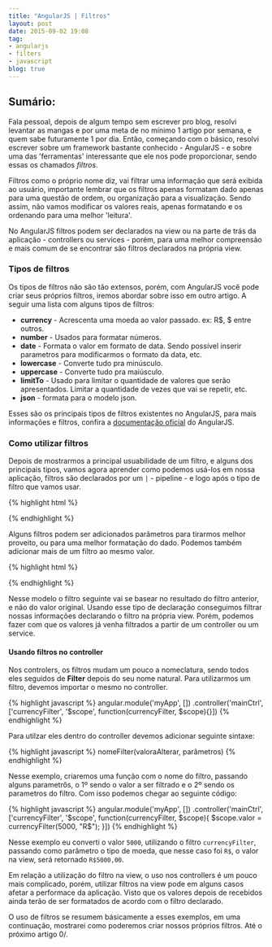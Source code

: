 ```yaml
---
title: "AngularJS | Filtros"
layout: post
date: 2015-09-02 19:08
tag:
- angularjs
- filters
- javascript
blog: true
---
```


## Sumário:

Fala pessoal, depois de algum tempo sem escrever pro blog, resolvi levantar as mangas e por uma meta de no mínimo 1 artigo por semana, e quem sabe futuramente 1 por dia. Então, começando com o básico, resolvi escrever sobre um framework bastante conhecido - AngularJS - e sobre uma das 'ferramentas' interessante que ele nos pode proporcionar, sendo essas os chamados *filtros*.

Filtros como o próprio nome diz, vai filtrar uma informação que será exibida ao usuário, importante lembrar que os filtros apenas formatam dado apenas para uma questão de ordem, ou organização para a visualização. Sendo assim, não vamos modificar os valores reais, apenas formatando e os ordenando para uma melhor 'leitura'.

No AngularJS filtros podem ser declarados na view ou na parte de trás da aplicação - controllers ou services - porém, para uma melhor compreensão e mais comum de se encontrar são filtros declarados na própria view.

### Tipos de filtros

Os tipos de filtros não são tão extensos, porém, com AngularJS você pode criar seus próprios filtros, iremos abordar sobre isso em outro artigo. A seguir uma lista com alguns tipos de filtros:

- **currency** - Acrescenta uma moeda ao valor passado. ex: R$, $ entre outros.
- **number** - Usados para formatar números.
- **date** - Formata o valor em formato de data. Sendo possível inserir parametros para modificarmos o formato da data, etc.
- **lowercase** - Converte tudo pra minúsculo.
- **uppercase** - Converte tudo pra maiúsculo.
- **limitTo** - Usado para limitar o quantidade de valores que serão apresentados. Limitar a quantidade de vezes que vai se repetir, etc.
- **json** - formata para o modelo json.

Esses são os principais tipos de filtros existentes no AngularJS, para mais informações e filtros, confira a [documentação oficial](https://docs.angularjs.org/api/ng/filter) do AngularJS.

### Como utilizar filtros

Depois de mostrarmos a principal usuabilidade de um filtro, e alguns dos principais tipos, vamos agora aprender como podemos usá-los em nossa aplicação, filtros são declarados por um `|` - pipeline - e logo após o tipo de filtro que vamos usar.

{% highlight html %}
<p ng-bind='Dado | Filtro:parametro'>
{% endhighlight %}

Alguns filtros podem ser adicionados parâmetros para tirarmos melhor proveito, ou para uma melhor formatação do dado. Podemos também adicionar mais de um filtro ao mesmo valor.

{% highlight html %}
<p ng-bind='Dado | Filtro:parametro | Filtro:parametro'>
{% endhighlight %}

Nesse modelo o filtro seguinte vai se basear no resultado do filtro anterior, e não do valor original.
Usando esse tipo de declaração conseguimos filtrar nossas informações declarando o filtro na própria view. Porém, podemos fazer com que os valores já venha filtrados a partir de um controller ou um service.

#### Usando filtros no controller
Nos controlers, os filtros mudam um pouco a nomeclatura, sendo todos eles seguidos de **Filter** depois do seu nome natural. Para utilizarmos um filtro, devemos importar o mesmo no controller.

{% highlight javascript %}
angular.module('myApp', [])
.controller('mainCtrl', ['currencyFilter', '$scope', function(currencyFilter, $scope){}])
{% endhighlight %}

Para utilzar eles dentro do controller devemos adicionar seguinte sintaxe:

{% highlight javascript %}
nomeFilter(valoraAlterar, parâmetros)
{% endhighlight %}

Nesse exemplo, criaremos uma função com o nome do filtro, passando alguns parametrôs, o 1º sendo o valor a ser filtrado e o 2º sendo os parametros do filtro. Com isso podemos chegar ao seguinte código:

{% highlight javascript %}
angular.module('myApp', [])
.controller('mainCtrl', ['currencyFilter', '$scope', function(currencyFilter, $scope){
  $scope.valor = currencyFilter(5000, "R$");
}])
{% endhighlight %}

Nesse exemplo eu converti o valor `5000`, utilizando o filtro `currencyFilter`, passando como parâmetro o tipo de moeda, que nesse caso foi `R$`, o valor na view, será retornado `R$5000,00`.

Em relação a utilização do filtro na view, o uso nos controllers é um pouco mais complicado, porém, utilizar filtros na view pode em alguns casos afetar a performace da aplicação. Visto que os valores depois de recebidos ainda terão de ser formatados de acordo com o filtro declarado.

O uso de filtros se resumem básicamente a esses exemplos, em uma continuação, mostrarei como poderemos criar nossos próprios filtros. Até o próximo artigo 0/.
